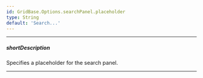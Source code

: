 ```yaml
---
id: GridBase.Options.searchPanel.placeholder
type: String
default: 'Search...'
---
```

---
##### shortDescription
Specifies a placeholder for the search panel.

---
